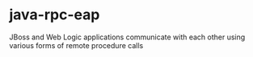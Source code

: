 # java-rpc-eap
JBoss and Web Logic applications communicate with each other using various forms of remote procedure calls
